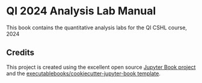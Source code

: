 # QI 2024 Analysis Lab Manual

This book contains the quantitative analysis labs for the QI CSHL course, 2024

## Credits

This project is created using the excellent open source [Jupyter Book project](https://jupyterbook.org/) and the [executablebooks/cookiecutter-jupyter-book template](https://github.com/executablebooks/cookiecutter-jupyter-book).
